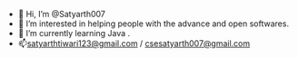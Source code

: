 - 👋 Hi, I’m @Satyarth007
- 👀 I’m interested in helping people with the advance and open softwares. 
- 🌱 I’m currently learning Java .
- 📫satyarthtiwari123@gmail.com / csesatyarth007@gmail.com

<!---
Satyarth007/Satyarth007 is a ✨ special ✨ repository because its `README.md` (this file) appears on your GitHub profile.
You can click the Preview link to take a look at your changes.
--->
